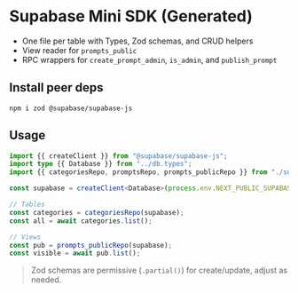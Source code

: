 # Supabase Mini SDK (Generated)

- One file per table with Types, Zod schemas, and CRUD helpers
- View reader for `prompts_public`
- RPC wrappers for `create_prompt_admin`, `is_admin`, and `publish_prompt`

## Install peer deps
```
npm i zod @supabase/supabase-js
```

## Usage
```ts
import {{ createClient }} from "@supabase/supabase-js";
import type {{ Database }} from "../db.types";
import {{ categoriesRepo, promptsRepo, prompts_publicRepo }} from "./supabase-sdk";

const supabase = createClient<Database>(process.env.NEXT_PUBLIC_SUPABASE_URL!, process.env.NEXT_PUBLIC_SUPABASE_ANON_KEY!);

// Tables
const categories = categoriesRepo(supabase);
const all = await categories.list();

// Views
const pub = prompts_publicRepo(supabase);
const visible = await pub.list();
```

> Zod schemas are permissive (`.partial()`) for create/update, adjust as needed.
